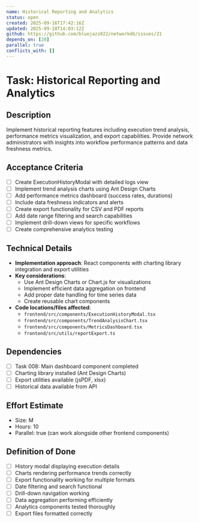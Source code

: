 ```yaml
---
name: Historical Reporting and Analytics
status: open
created: 2025-09-16T17:42:16Z
updated: 2025-09-18T14:03:12Z
github: https://github.com/bluejazz822/networkdb/issues/21
depends_on: [20]
parallel: true
conflicts_with: []
---
```


# Task: Historical Reporting and Analytics

## Description
Implement historical reporting features including execution trend analysis, performance metrics visualization, and export capabilities. Provide network administrators with insights into workflow performance patterns and data freshness metrics.

## Acceptance Criteria
- [ ] Create ExecutionHistoryModal with detailed logs view
- [ ] Implement trend analysis charts using Ant Design Charts
- [ ] Add performance metrics dashboard (success rates, durations)
- [ ] Include data freshness indicators and alerts
- [ ] Create export functionality for CSV and PDF reports
- [ ] Add date range filtering and search capabilities
- [ ] Implement drill-down views for specific workflows
- [ ] Create comprehensive analytics testing

## Technical Details
- **Implementation approach**: React components with charting library integration and export utilities
- **Key considerations**:
  - Use Ant Design Charts or Chart.js for visualizations
  - Implement efficient data aggregation on frontend
  - Add proper date handling for time series data
  - Create reusable chart components
- **Code locations/files affected**:
  - `frontend/src/components/ExecutionHistoryModal.tsx`
  - `frontend/src/components/TrendAnalysisChart.tsx`
  - `frontend/src/components/MetricsDashboard.tsx`
  - `frontend/src/utils/reportExport.ts`

## Dependencies
- [ ] Task 008: Main dashboard component completed
- [ ] Charting library installed (Ant Design Charts)
- [ ] Export utilities available (jsPDF, xlsx)
- [ ] Historical data available from API

## Effort Estimate
- Size: M
- Hours: 10
- Parallel: true (can work alongside other frontend components)

## Definition of Done
- [ ] History modal displaying execution details
- [ ] Charts rendering performance trends correctly
- [ ] Export functionality working for multiple formats
- [ ] Date filtering and search functional
- [ ] Drill-down navigation working
- [ ] Data aggregation performing efficiently
- [ ] Analytics components tested thoroughly
- [ ] Export files formatted correctly
